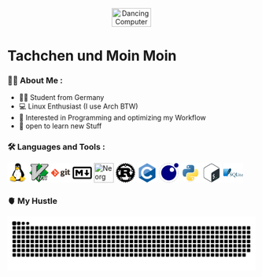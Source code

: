 
<div id="header" align="center">
  <img src="https://media.giphy.com/media/MT5UUV1d4CXE2A37Dg/giphy.gif" title="Dancing Computer" **alt="Dancing Computer" width="40%" height="40%"/>
</div>

# Tachchen und Moin Moin

### 👨‍💻 About Me :
* 👨‍🎓 Student from Germany 
* 💻 Linux Enthusiast (I use Arch BTW)
* 🤔 Interested in Programming and optimizing my Workflow
* 🏫 open to learn new Stuff 

### 🛠️ Languages and Tools :
<div>
  <img src="https://github.com/devicons/devicon/blob/master/icons/linux/linux-original.svg" title="Linux" **alt="Linux" width="40" height="40"/>
  <img src="https://github.com/devicons/devicon/blob/master/icons/vim/vim-original.svg" title="Vim" **alt="Vim" width="40" height="40"/>
  <img src="https://github.com/devicons/devicon/blob/master/icons/git/git-original-wordmark.svg" title="Git" **alt="Git" width="40" height="40"/>
  <img src="https://github.com/devicons/devicon/blob/master/icons/markdown/markdown-original.svg" title="Markdown" **alt="Markdown" width="40" height="40"/>
  <img src="https://github.com/nvim-neorg/neorg/blob/main/res/neorg.svg" title="Neorg" **alt="Neorg" width="40" height="40"/>
  <img src="https://github.com/devicons/devicon/blob/master/icons/rust/rust-plain.svg" title="Rust" **alt="Rust" width="40" height="40"/>
  <img src="https://github.com/devicons/devicon/blob/master/icons/c/c-original.svg" title="C" **alt="C" width="40" height="40"/>
  <img src="https://github.com/devicons/devicon/blob/master/icons/lua/lua-original.svg" title="Lua" **alt="Lua" width="40" height="40"/>
  <img src="https://github.com/devicons/devicon/blob/master/icons/python/python-original.svg" title="Python" **alt="Python" width="40" height="40"/>
  <img src="https://github.com/devicons/devicon/blob/master/icons/bash/bash-original.svg" title="Bash" **alt="Bash" width="40" height="40"/>
  <img src="https://github.com/devicons/devicon/blob/master/icons/sqlite/sqlite-original-wordmark.svg" title="SQLite" **alt="SQLite" width="40" height="40"/>
</div>

### 🫀 My Hustle

![github contribution grid snake animation](https://raw.githubusercontent.com/Jxstxs/Jxstxs/output/github-contribution-grid-snake-dark.svg)

<img src="https://komarev.com/ghpvc/?username=Jxstxs&style=flat-square&color=blue" alt=""/>
